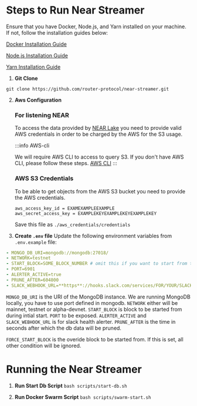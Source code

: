 # Steps to Run Near Streamer

Ensure that you have Docker, Node.js, and Yarn installed on your machine. If not, follow the installation guides below:

[Docker Installation Guide](https://docs.docker.com/get-docker/)

[Node.js Installation Guide](https://nodejs.org/en/download/)

[Yarn Installation Guide](https://classic.yarnpkg.com/en/docs/install)

1. **Git Clone**

`git clone https://github.com/router-protocol/near-streamer.git`

2. **Aws Configuration**
   ### For listening NEAR

   To access the data provided by [NEAR Lake](/tools/realtime#near-lake-indexer) you need to provide valid AWS credentials in order to be charged by the AWS for the S3 usage.

    :::info AWS-cli

   We will require AWS CLI to access to query S3. If you don't have AWS CLI, please follow these steps. [AWS CLI](https://docs.aws.amazon.com/cli/latest/userguide/getting-started-install.html)
   :::
   ### AWS S3 Credentials
   To be able to get objects from the AWS S3 bucket you need to provide the AWS credentials.

   ```[default]
   aws_access_key_id = EXAMEXAMPLEEXAMPLE
   aws_secret_access_key = EXAMPLEKEYEXAMPLEKEYEXAMPLEKEY
   ```
   Save this file as `./aws_credentials/credentials`

3. **Create `.env` file**
Update the following environment variables from `.env.example` file:
```yaml
- MONGO_DB_URI=mongodb://mongodb:27018/
- NETWORK=testnet
- START_BLOCK=SOME_BLOCK_NUMBER # omit this if you want to start from the latest block
- PORT=6901
- ALERTER_ACTIVE=true
- PRUNE_AFTER=604800
- SLACK_WEBHOOK_URL=**https**://hooks.slack.com/services/FOR/YOUR/SLACK/WEBHOOK
```
`MONGO_DB_URI` is the URI of the MongoDB instance. We are running MongoDB locally, you have to use port defined in mongodb. `NETWORK` either will be mainnet, testnet or alpha-devnet. `START_BLOCK` is block to be started from during intial start. `PORT` to be exposed. `ALERTER_ACTIVE` and `SLACK_WEBHOOK_URL` is for slack health alerter. `PRUNE_AFTER` is the time in seconds after which the db data will be pruned.

`FORCE_START_BLOCK` is the overide block to be started from. If this is set, all other condition will be ignored.

# Running the Near Streamer

1. **Run Start Db Script**
`bash scripts/start-db.sh`

2. **Run Docker Swarm Script**
`bash scripts/swarm-start.sh`

